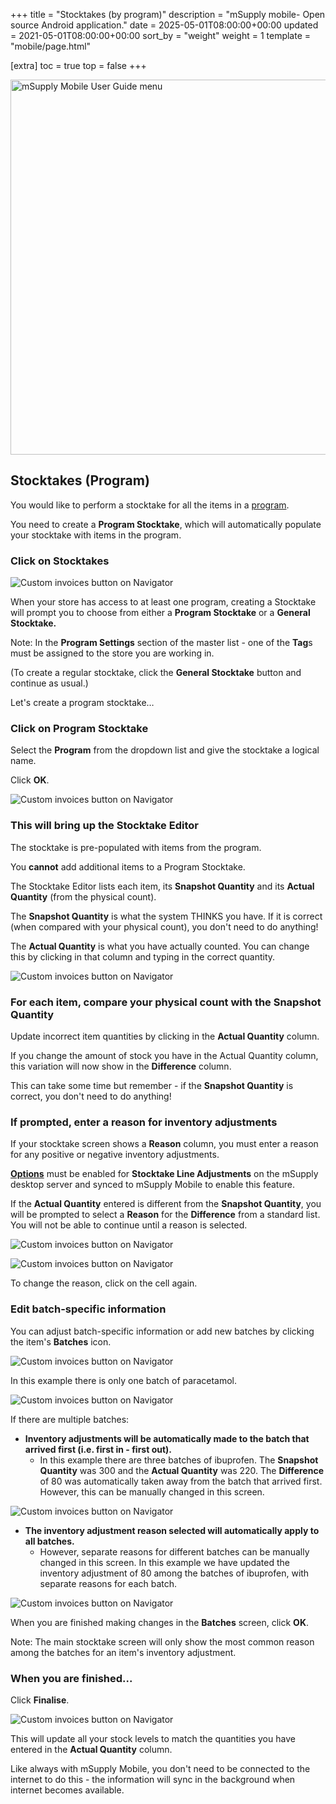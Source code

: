 +++
title = "Stocktakes (by program)"
description = "mSupply mobile- Open source Android application."
date = 2025-05-01T08:00:00+00:00
updated = 2021-05-01T08:00:00+00:00
sort_by = "weight"
weight = 1
template = "mobile/page.html"

[extra]
toc = true
top = false
+++

[<img src="/_media/banner_mobile_userguide.png?w=600&amp;tok=9b9def" class="media" loading="lazy" title="mSupply Mobile User Guide menu" alt="mSupply Mobile User Guide menu" width="600" />](/en:mobile:user_guide)
## Stocktakes (Program)

You would like to perform a stocktake for all the items in a [program](https://docs.msupply.org.nz/items:programs).

You need to create a **Program Stocktake**, which will automatically populate your stocktake with items in the program.

### Click on Stocktakes

![Custom invoices button on Navigator](/mobile/introduction/images/stocktake_programs.png)

When your store has access to at least one program, creating a Stocktake will prompt you to choose from either a **Program Stocktake** or a **General Stocktake.**

Note: In the **Program Settings** section of the master list - one of the **Tag**s must be assigned to the store you are working in. 

(To create a regular stocktake, click the **General Stocktake** button and continue as usual.)

Let's create a program stocktake…

### Click on Program Stocktake

Select the **Program** from the dropdown list and give the stocktake a logical name.

Click **OK**.

![Custom invoices button on Navigator](/mobile/introduction/images/stocktake_program_name.png)

### This will bring up the Stocktake Editor

The stocktake is pre-populated with items from the program. 

<div class="note">

You **cannot** add additional items to a Program Stocktake.  
</div>

The Stocktake Editor lists each item, its **Snapshot Quantity** and its **Actual Quantity** (from the physical count).

The **Snapshot Quantity** is what the system THINKS you have. If it is correct (when compared with your physical count), you don't need to do anything!

The **Actual Quantity** is what you have actually counted. You can change this by clicking in that column and typing in the correct quantity.

![Custom invoices button on Navigator](/mobile/introduction/images/stocktake_editor.png)

### For each item, compare your physical count with the Snapshot Quantity

Update incorrect item quantities by clicking in the **Actual Quantity** column.

If you change the amount of stock you have in the Actual Quantity column, this variation will now show in the **Difference** column.

This can take some time but remember - if the **Snapshot Quantity** is correct, you don't need to do anything!

### If prompted, enter a reason for inventory adjustments

If your stocktake screen shows a **Reason** column, you must enter a reason for any positive or negative inventory adjustments.

<div class="note">

**[Options](https://docs.msupply.org.nz/preferences:options)** must be enabled for **Stocktake Line Adjustments** on the mSupply desktop server and synced to mSupply Mobile to enable this feature. 
</div>

If the **Actual Quantity** entered is different from the **Snapshot Quantity**, you will be prompted to select a **Reason** for the **Difference** from a standard list. You will not be able to continue until a reason is selected.

![Custom invoices button on Navigator](/mobile/introduction/images/stocktake_adjustments_adjustment.png)

![Custom invoices button on Navigator](/mobile/introduction/images/stocktake_adjustment2.png)

To change the reason, click on the cell again.

### Edit batch-specific information

You can adjust batch-specific information or add new batches by clicking the item's **Batches** icon. 

![Custom invoices button on Navigator](/mobile/introduction/images/stocktake_edit_batch.png)

In this example there is only one batch of paracetamol. 

![Custom invoices button on Navigator](/mobile/introduction/images/stocktake_edit_batches2.png)

If there are multiple batches:

  * **Inventory adjustments will be automatically made to the batch that arrived first (i.e. first in - first out).**
    * In this example there are three batches of ibuprofen. The **Snapshot Quantity** was 300 and the **Actual Quantity** was 220. The **Difference** of 80 was automatically taken away from the batch that arrived first. However, this can be manually changed in this screen.

![Custom invoices button on Navigator](/mobile/introduction/images/stocktakes_edit_batches_multiple.png)

  * **The inventory adjustment reason selected will automatically apply to all batches.** 
    * However, separate reasons for different batches can be manually changed in this screen. In this example we have updated the inventory adjustment of 80 among the batches of ibuprofen, with separate reasons for each batch. 

![Custom invoices button on Navigator](/mobile/introduction/images/stocktakes_edit_batches_multiple2.png)

When you are finished making changes in the **Batches** screen, click **OK**. 

Note: The main stocktake screen will only show the most common reason among the batches for an item's inventory adjustment.

### When you are finished...

Click **Finalise**.

![Custom invoices button on Navigator](/mobile/introduction/images/stocktake_finalize.png)

This will update all your stock levels to match the quantities you have entered in the **Actual Quantity** column.

Like always with mSupply Mobile, you don't need to be connected to the internet to do this - the information will sync in the background when internet becomes available.

